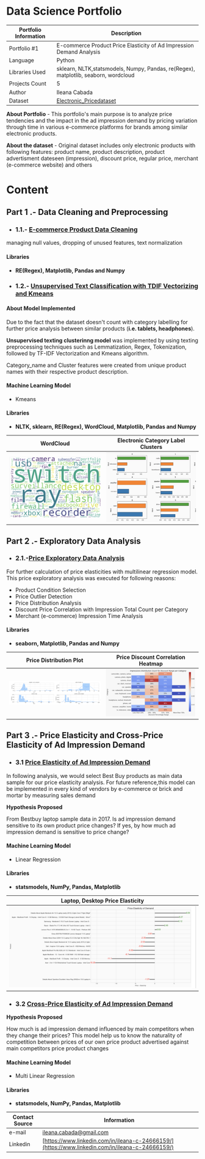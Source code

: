 # Data Science Portfolio

| Portfolio Information | Description |
| --- | --- |
| Portfolio #1 | E-commerce Product Price Elasticity of Ad Impression Demand Analysis |
|Language| Python|
|Libraries Used| sklearn, NLTK,statsmodels, Numpy, Pandas, re(Regex), matplotlib, seaborn, wordcloud|
|Projects Count| 5|
| Author | Ileana Cabada |
| Dataset | [Electronic_Pricedataset](https://www.kaggle.com/datafiniti/electronic-products-prices)|


**About Portfolio** - This portfolio's main purpose is to analyze price tendencies and the impact in the ad impression demand by pricing variation through time in various e-commerce platforms for brands among similar electronic products.

**About the dataset** - 
Original dataset includes only electronic products with following features:
product name, product description, product advertisment dateseen (impression), discount price, regular price, merchant (e-commerce website) and others

# Content 
## Part 1 .- Data Cleaning and Preprocessing ##


 - ### 1.1.- [E-commerce Product Data Cleaning](https://github.com/ileanadatamania/Data-Science-Portfolio/blob/master/DataCleaning_price.ipynb) 
 managing null values, dropping of unused features, text normalization 

#### Libraries 
- **RE(Regex), Matplotlib, Pandas and Numpy**  


- ### 1.2.- [Unsupervised Text Classification with TDIF Vectorizing and Kmeans](https://github.com/ileanadatamania/Data-Science-Portfolio/blob/master/Kmeans_TDIF_NLP_TextClustering.ipynb)
#### About Model Implemented
Due to the fact that the dataset doesn't count with category labelling for further price analysis between similar products (**i.e. tablets, headphones**).

**Unsupervised texting clusterinng model** was implemented by using texting preprocessing techniques such as Lemmatization, Regex, Tokenization, followed by TF-IDF Vectorization and Kmeans algorithm.

Category_name and Cluster features were created from unique product names with their respective product description. 

#### Machine Learning Model

- Kmeans

#### Libraries 

- **NLTK, sklearn, RE(Regex), WordCloud, Matplotlib, Pandas and Numpy**  


WordCloud       |  Electronic Category Label Clusters
:-------------------------:|:-------------------------:
![](https://github.com/ileanadatamania/images1/blob/master/wordcloud.png)  |  ![](https://github.com/ileanadatamania/images1/blob/master/clustword.png)

## Part 2 .- Exploratory Data Analysis
 
- ### 2.1.-[Price Exploratory Data Analysis](https://github.com/ileanadatamania/Data-Science-Portfolio/blob/master/EDA_Price.ipynb)

For further calculation of price elasticities with multilinear regression model. This price exploratory analysis was executed for following reasons:

- Product Condition Selection
- Price Outlier Detection
- Price Distribution Analysis
- Discount Price Correlation with Impression Total Count per Category
- Merchant (e-commerce) Impression Time Analysis

#### Libraries 

- **seaborn, Matplotlib, Pandas and Numpy**  

Price Distribution Plot     | Price Discount Correlation Heatmap
:-------------------------:|:-------------------------:
![](https://github.com/ileanadatamania/images1/blob/master/distplot.png)  |  ![](https://github.com/ileanadatamania/images1/blob/master/heatmapdisc.png)

## Part 3 .-  Price Elasticity and Cross-Price Elasticity of Ad Impression Demand ##

- ### 3.1 [Price Elasticity of Ad Impression Demand](https://github.com/ileanadatamania/Data-Science-Portfolio/blob/master/Price_Elasticityof_Demand.ipynb)
In following analysis, we would select Best Buy products as main data sample for our price elasticity analysis. For future reference,this model can be implemented in every kind of vendors by e-commerce or brick and mortar by measuring sales demand

 **Hypothesis Proposed**

 From Bestbuy laptop sample data in 2017. Is ad impression demand sensitive to its own product price changes? If yes, by how much ad impression demand is sensitive to price change?
 

 
#### Machine Learning Model

- Linear Regression

 #### Libraries
 
- **statsmodels, NumPy, Pandas, Matplotlib**

Laptop, Desktop Price Elasticity     |
:-------------------------:|
![](https://github.com/ileanadatamania/images1/blob/master/price_elasticity.png)|


- ### 3.2 [Cross-Price Elasticity of Ad Impression Demand](https://github.com/ileanadatamania/Data-Science-Portfolio/blob/master/%20Cross_Price_Elasticityof_Demand.ipynb)

 **Hypothesis Proposed**

 How much is ad impression demand influenced by main competitors when they change their prices?
 This model help us to know the naturality of competition between prices of our own price product advertised against main     competitors price product changes

#### Machine Learning Model

- Multi Linear Regression

 #### Libraries
 
- **statsmodels, NumPy, Pandas, Matplotlib**

   
| Contact Source | Information |
| --- | --- |
| e-mail| ileana.cabada@gmail.com |
| Linkedin | [https://www.linkedin.com/in/ileana-c-24666159/](https://www.linkedin.com/in/ileana-c-24666159/) |
